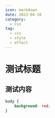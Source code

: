 ```yaml
---
icon: markdown
date: 2023-04-10
category:
  - Css
tag:
  - css
  - style
  - effect
---
```

# 测试标题
## 测试内容
```css
body {
    background: red;
}
```